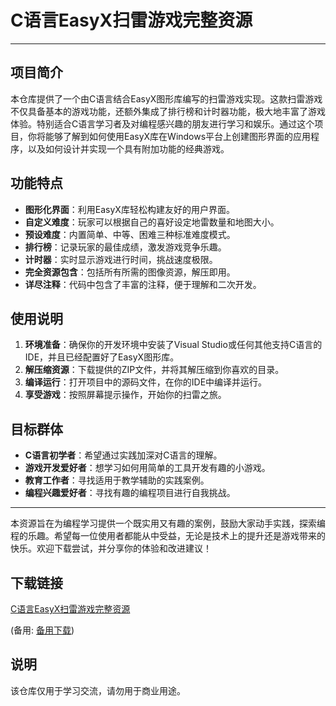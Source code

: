 # C语言EasyX扫雷游戏完整资源

---

## 项目简介

本仓库提供了一个由C语言结合EasyX图形库编写的扫雷游戏实现。这款扫雷游戏不仅具备基本的游戏功能，还额外集成了排行榜和计时器功能，极大地丰富了游戏体验。特别适合C语言学习者及对编程感兴趣的朋友进行学习和娱乐。通过这个项目，你将能够了解到如何使用EasyX库在Windows平台上创建图形界面的应用程序，以及如何设计并实现一个具有附加功能的经典游戏。

## 功能特点

- **图形化界面**：利用EasyX库轻松构建友好的用户界面。
- **自定义难度**：玩家可以根据自己的喜好设定地雷数量和地图大小。
- **预设难度**：内置简单、中等、困难三种标准难度模式。
- **排行榜**：记录玩家的最佳成绩，激发游戏竞争乐趣。
- **计时器**：实时显示游戏进行时间，挑战速度极限。
- **完全资源包含**：包括所有所需的图像资源，解压即用。
- **详尽注释**：代码中包含了丰富的注释，便于理解和二次开发。

## 使用说明

1. **环境准备**：确保你的开发环境中安装了Visual Studio或任何其他支持C语言的IDE，并且已经配置好了EasyX图形库。
2. **解压缩资源**：下载提供的ZIP文件，并将其解压缩到你喜欢的目录。
3. **编译运行**：打开项目中的源码文件，在你的IDE中编译并运行。
4. **享受游戏**：按照屏幕提示操作，开始你的扫雷之旅。

## 目标群体

- **C语言初学者**：希望通过实践加深对C语言的理解。
- **游戏开发爱好者**：想学习如何用简单的工具开发有趣的小游戏。
- **教育工作者**：寻找适用于教学辅助的实践案例。
- **编程兴趣爱好者**：寻找有趣的编程项目进行自我挑战。

---

本资源旨在为编程学习提供一个既实用又有趣的案例，鼓励大家动手实践，探索编程的乐趣。希望每一位使用者都能从中受益，无论是技术上的提升还是游戏带来的快乐。欢迎下载尝试，并分享你的体验和改进建议！

## 下载链接
[C语言EasyX扫雷游戏完整资源](https://pan.quark.cn/s/b582097835de) 

(备用: [备用下载](https://pan.baidu.com/s/1gqYijbDDnzacT8Jks2sfEQ?pwd=1234))

## 说明

该仓库仅用于学习交流，请勿用于商业用途。
